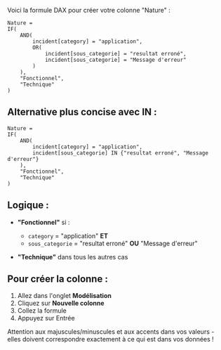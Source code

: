 Voici la formule DAX pour créer votre colonne "Nature" :

```dax
Nature = 
IF(
    AND(
        incident[category] = "application",
        OR(
            incident[sous_categorie] = "resultat erroné",
            incident[sous_categorie] = "Message d'erreur"
        )
    ),
    "Fonctionnel",
    "Technique"
)
```

## Alternative plus concise avec IN :
```dax
Nature = 
IF(
    AND(
        incident[category] = "application",
        incident[sous_categorie] IN {"resultat erroné", "Message d'erreur"}
    ),
    "Fonctionnel",
    "Technique"
)
```

## Logique :
- **"Fonctionnel"** si :
  - `category` = "application" **ET**
  - `sous_categorie` = "resultat erroné" **OU** "Message d'erreur"
  
- **"Technique"** dans tous les autres cas

## Pour créer la colonne :
1. Allez dans l'onglet **Modélisation**
2. Cliquez sur **Nouvelle colonne**
3. Collez la formule
4. Appuyez sur Entrée

Attention aux majuscules/minuscules et aux accents dans vos valeurs - elles doivent correspondre exactement à ce qui est dans vos données !
